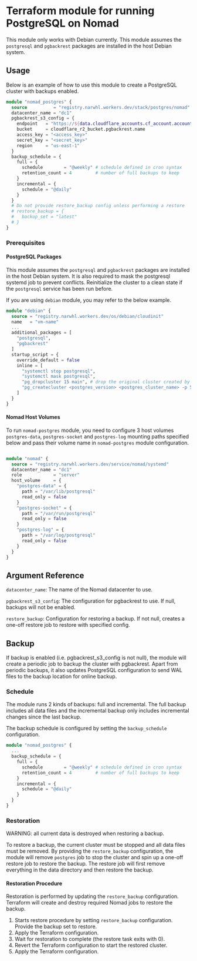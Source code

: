 # Terraform module for running PostgreSQL on Nomad

This module only works with Debian currently. This module assumes the
`postgresql` and `pgbackrest` packages are installed in the host Debian system.

## Usage

Below is an example of how to use this module to create a PostgreSQL cluster with backups enabled.

```terraform
module "nomad_postgres" {
  source          = "registry.narwhl.workers.dev/stack/postgres/nomad"
  datacenter_name = "dc1"
  pgbackrest_s3_config = {
    endpoint   = "https://${data.cloudflare_accounts.cf_account.accounts[0].id}.r2.cloudflarestorage.com"
    bucket     = cloudflare_r2_bucket.pgbackrest.name
    access_key = "<access_key>"
    secret_key = "<secret_key>"
    region     = "us-east-1"
  }
  backup_schedule = {
    full = {
      schedule        = "@weekly" # schedule defined in cron syntax
      retention_count = 4         # number of full backups to keep
    }
    incremental = {
      schedule = "@daily"
    }
  }
  # Do not provide restore_backup config unless performing a restore
  # restore_backup = {
  #   backup_set = "latest"
  # }
}
```

### Prerequisites

#### PostgreSQL Packages

This module assumes the `postgresql` and `pgbackrest` packages are installed in
the host Debian system. It is also required to mask the postgresql systemd job
to prevent conflicts. Reinitialize the cluster to a clean state if the
`postgresql` service has been run before.

If you are using `debian` module, you may refer to the below example.

```terraform
module "debian" {
  source = "registry.narwhl.workers.dev/os/debian/cloudinit"
  name   = "vm-name"
  ...
  additional_packages = [
    "postgresql",
    "pgbackrest"
  ]
  startup_script = {
    override_default = false
    inline = [
      "systemctl stop postgresql",
      "systemctl mask postgresql",
      "pg_dropcluster 15 main", # drop the original cluster created by debian apt install
      "pg_createcluster <postgres_version> <postgres_cluster_name> -p 5432", # initialize a new cluster to be used in nomad, note that the port must be 5432
    ]
  }
}
```

#### Nomad Host Volumes

To run `nomad-postgres` module, you need to configure 3 host volumes `postgres-data`, `postgres-socket` and
`postgres-log` mounting paths specified below and pass their volume name in `nomad-postgres` module configuration.

```terraform

module "nomad" {
  source = "registry.narwhl.workers.dev/service/nomad/systemd"
  datacenter_name = "dc1"
  role            = "server"
  host_volume     = {
    "postgres-data" = {
      path = "/var/lib/postgresql"
      read_only = false
    }
    "postgres-socket" = {
      path = "/var/run/postgresql"
      read_only = false
    }
    "postgres-log" = {
      path = "/var/log/postgresql"
      read_only = false
    }
  }
}
```

## Argument Reference

`datacenter_name`: The name of the Nomad datacenter to use.

`pgbackrest_s3_config`: The configuration for pgbackrest to use. If null, backups will not be enabled.

`restore_backup`: Configuration for restoring a backup. If not null, creates a one-off restore job to restore with specified config.

## Backup

If backup is enabled (i.e. pgbackrest_s3_config is not null), the module will
create a periodic job to backup the cluster with pgbackrest. Apart from
periodic backups, it also updates PostgreSQL configuration to send WAL files
to the backup location for online backup.

### Schedule

The module runs 2 kinds of backups: full and incremental. The full backup
includes all data files and the incremental backup only includes incremental
changes since the last backup.

The backup schedule is configured by setting the `backup_schedule` configuration.

```terraform
module "nomad_postgres" {
  ...
  backup_schedule = {
    full = {
      schedule        = "@weekly" # schedule defined in cron syntax
      retention_count = 4         # number of full backups to keep
    }
    incremental = {
      schedule = "@daily"
    }
  }
}
```

### Restoration

WARNING: all current data is destroyed when restoring a backup.

To restore a backup, the current cluster must be stopped and all data files
must be removed. By providing the `restore_backup` configuration, the module
will remove `postgres` job to stop the cluster and spin up a one-off restore
job to restore the backup. The restore job will first remove everything in
the data directory and then restore the backup.

#### Restoration Procedure

Restoration is performed by updating the `restore_backup` configuration.
Terraform will create and destroy required Nomad jobs to restore the backup.

1. Starts restore procedure by setting `restore_backup` configuration. Provide
   the backup set to restore.
2. Apply the Terraform configuration.
3. Wait for restoration to complete (the restore task exits with 0).
4. Revert the Terraform configuration to start the restored cluster.
5. Apply the Terraform configuration.
